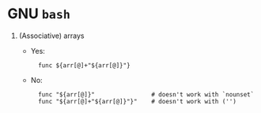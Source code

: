 GNU `bash`
==========

1. (Associative) arrays
    * Yes:

            func ${arr[@]+"${arr[@]}"}

    * No:

            func "${arr[@]}"                # doesn't work with `nounset`
            func "${arr[@]+"${arr[@]}"}"    # doesn't work with ('')
